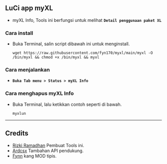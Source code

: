 ## LuCi app myXL

- myXL Info, Tools ini berfungsi untuk melihat **``Detail penggunaan paket XL``**


### Cara install

- Buka Terminal, salin script dibawah ini untuk menginstall.

	```
	wget https://raw.githubusercontent.com/fyn170/myxl/main/myxl -O /bin/myxl && chmod +x /bin/myxl && myxl
	```


### Cara menjalankan


- **``Buka Tab menu > Status > myXL Info``**


### Cara menghapus myXL Info


- Buka Terminal, lalu ketikkan contoh seperti di bawah.

	```myxlun```


---

## Credits
- [Rizki Ramadhan](https://github.com/rizpedia) Pembuat Tools ini.
- [Ardcsx](https://github.com/ardcsx) Tambahan API pendukung.
- [Fynn](https://github.com/fyn170) kang MOD tipis.

